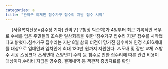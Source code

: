 ```yaml
---
categories: a
title: "관악구 이재민 침수가구 집수리 지원 접수 시작"
---
```

&nbsp;&nbsp;&nbsp;&nbsp; [서울복지신문=김수정 기자] 관악구(구청장 박준희)가 4일부터 최근 기록적인 폭우로 수해를 입은 주민들의 조속한 일상회복을 위한 ‘침수가구 집수리 지원’ 접수를 시작했다고 밝혔다.침수가구 집수리는 지난 8월 삶의 터전이 망가진 침수피해 인정 4,816세대를 대상으로 임대인과 임차인에 최대 120만 원까지 지원한다. △도배 및 장판 교체 △방수 시공 △싱크대 △세면대 △양변기 수리 등 침수로 인한 집수리에 따른 관련 비용이 대상이다.수리비 지급은 영수증, 결제내역 등 객관적 증빙자료를 확인